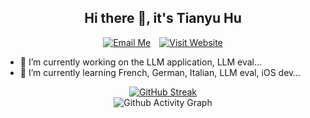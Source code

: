 <h2 align="center">Hi there 👋, it's Tianyu Hu</h2>

<p align="center">
  <a href="mailto:tyrionhuu@gmail.com" style="display: inline-block; margin-right: 10px;">
    <img src="https://img.shields.io/badge/Email-Me-blue" alt="Email Me"/>
  </a>
  <a href="https://tyrionhuu.github.io" style="display: inline-block;">
    <img src="https://img.shields.io/badge/Website-Visit-brightgreen" alt="Visit Website"/>
  </a>
</p>

- 🔭 I’m currently working on the LLM application, LLM eval… 
- 🌱 I’m currently learning French, German, Italian, LLM eval, iOS dev…

<div align="center">
  <a href="https://git.io/streak-stats">
    <img src="https://github-readme-streak-stats-two-gules.vercel.app/?user=tyrionhuu" alt="GitHub Streak"/>
  </a>
</div>


<div align="center">
  <img src="https://activity-graph-pearl.vercel.app/graph?username=tyrionhuu&custom_title=Tianyu%20Hu's%20Github%20Activity&hide_border=true&theme=github-compact" alt="Github Activity Graph"/>
</div>

